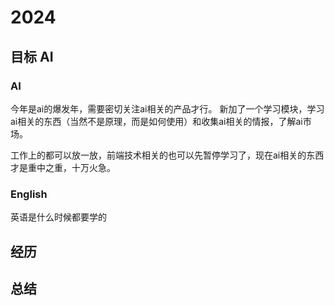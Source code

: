 # 2024

## 目标 AI

### AI

今年是ai的爆发年，需要密切关注ai相关的产品才行。
新加了一个学习模块，学习ai相关的东西（当然不是原理，而是如何使用）和收集ai相关的情报，了解ai市场。

工作上的都可以放一放，前端技术相关的也可以先暂停学习了，现在ai相关的东西才是重中之重，十万火急。

### English

英语是什么时候都要学的

## 经历

## 总结
